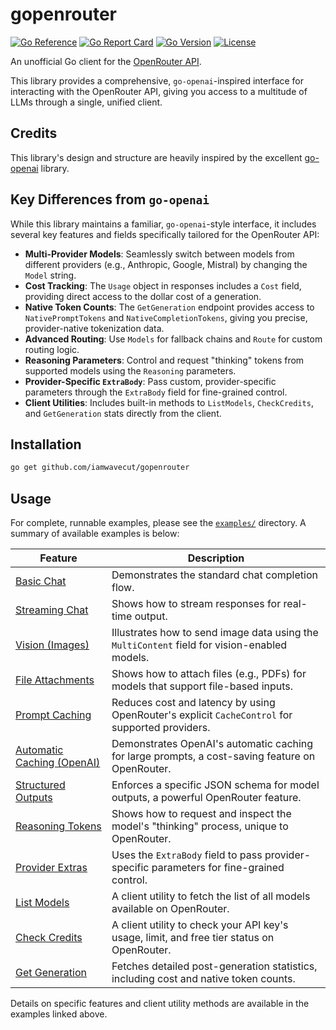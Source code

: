 # gopenrouter

[![Go Reference](https://pkg.go.dev/badge/github.com/iamwavecut/gopenrouter.svg)](https://pkg.go.dev/github.com/iamwavecut/gopenrouter)
[![Go Report Card](https://goreportcard.com/badge/github.com/iamwavecut/gopenrouter)](https://goreportcard.com/report/github.com/iamwavecut/gopenrouter)
[![Go Version](https://img.shields.io/badge/go%20version-%3E=1.18-6e45e5.svg)](https://golang.org/)
[![License](https://img.shields.io/badge/License-MIT-blue.svg)](https://opensource.org/licenses/MIT)

An unofficial Go client for the [OpenRouter API](https://openrouter.ai).

This library provides a comprehensive, `go-openai`-inspired interface for interacting with the OpenRouter API, giving you access to a multitude of LLMs through a single, unified client.

## Credits

This library's design and structure are heavily inspired by the excellent [go-openai](https://github.com/sashabaranov/go-openai) library.

## Key Differences from `go-openai`

While this library maintains a familiar, `go-openai`-style interface, it includes several key features and fields specifically tailored for the OpenRouter API:

- **Multi-Provider Models**: Seamlessly switch between models from different providers (e.g., Anthropic, Google, Mistral) by changing the `Model` string.
- **Cost Tracking**: The `Usage` object in responses includes a `Cost` field, providing direct access to the dollar cost of a generation.
- **Native Token Counts**: The `GetGeneration` endpoint provides access to `NativePromptTokens` and `NativeCompletionTokens`, giving you precise, provider-native tokenization data.
- **Advanced Routing**: Use `Models` for fallback chains and `Route` for custom routing logic.
- **Reasoning Parameters**: Control and request "thinking" tokens from supported models using the `Reasoning` parameters.
- **Provider-Specific `ExtraBody`**: Pass custom, provider-specific parameters through the `ExtraBody` field for fine-grained control.
- **Client Utilities**: Includes built-in methods to `ListModels`, `CheckCredits`, and `GetGeneration` stats directly from the client.

## Installation

```bash
go get github.com/iamwavecut/gopenrouter
```

## Usage

For complete, runnable examples, please see the [`examples/`](./examples) directory. A summary of available examples is below:

| Feature                                                      | Description                                                                                     |
| ------------------------------------------------------------ | ----------------------------------------------------------------------------------------------- |
| [Basic Chat](./examples/chat)                                | Demonstrates the standard chat completion flow.                                                 |
| [Streaming Chat](./examples/chat_stream)                     | Shows how to stream responses for real-time output.                                             |
| [Vision (Images)](./examples/chat_vision)                    | Illustrates how to send image data using the `MultiContent` field for vision-enabled models.    |
| [File Attachments](./examples/chat_file_attachment)          | Shows how to attach files (e.g., PDFs) for models that support file-based inputs.               |
| [Prompt Caching](./examples/chat_caching)                    | Reduces cost and latency by using OpenRouter's explicit `CacheControl` for supported providers. |
| [Automatic Caching (OpenAI)](./examples/chat_caching_openai) | Demonstrates OpenAI's automatic caching for large prompts, a cost-saving feature on OpenRouter. |
| [Structured Outputs](./examples/structured_output)           | Enforces a specific JSON schema for model outputs, a powerful OpenRouter feature.               |
| [Reasoning Tokens](./examples/chat_reasoning)                | Shows how to request and inspect the model's "thinking" process, unique to OpenRouter.          |
| [Provider Extras](./examples/chat_extra_body)                | Uses the `ExtraBody` field to pass provider-specific parameters for fine-grained control.       |
| [List Models](./examples/list_models)                        | A client utility to fetch the list of all models available on OpenRouter.                       |
| [Check Credits](./examples/check_credits)                    | A client utility to check your API key's usage, limit, and free tier status on OpenRouter.      |
| [Get Generation](./examples/get_generation)                  | Fetches detailed post-generation statistics, including cost and native token counts.            |

Details on specific features and client utility methods are available in the examples linked above. 
